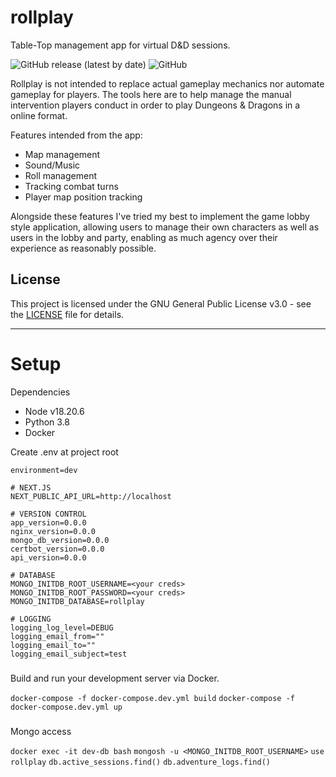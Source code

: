 # rollplay
Table-Top management app for virtual D&D sessions.

![GitHub release (latest by date)](https://img.shields.io/github/v/release/nuclearsheep540/rollplay?include_prereleases)
![GitHub](https://img.shields.io/github/license/nuclearsheep540/rollplay)

Rollplay is not intended to replace actual gameplay mechanics nor automate gameplay for players. The tools here are to help manage the manual intervention players conduct in order to play Dungeons & Dragons in a online format.

Features intended from the app:
- Map management
- Sound/Music
- Roll management
- Tracking combat turns
- Player map position tracking

Alongside these features I've tried my best to implement the game lobby style application, allowing users to manage their own characters as well as users in the lobby and party, enabling as much agency over their experience as reasonably possible.

## License
This project is licensed under the GNU General Public License v3.0 - see the [LICENSE](LICENSE) file for
details.

---

# Setup

Dependencies
- Node v18.20.6
- Python 3.8
- Docker


Create .env at project root
```
environment=dev

# NEXT.JS
NEXT_PUBLIC_API_URL=http://localhost

# VERSION CONTROL
app_version=0.0.0
nginx_version=0.0.0
mongo_db_version=0.0.0
certbot_version=0.0.0
api_version=0.0.0

# DATABASE
MONGO_INITDB_ROOT_USERNAME=<your creds>
MONGO_INITDB_ROOT_PASSWORD=<your creds>
MONGO_INITDB_DATABASE=rollplay

# LOGGING
logging_log_level=DEBUG
logging_email_from=""
logging_email_to=""
logging_email_subject=test
```

###
Build and run your development server via Docker.

`docker-compose -f docker-compose.dev.yml build`
`docker-compose -f docker-compose.dev.yml up`


###
Mongo access

`docker exec -it dev-db bash`
`mongosh -u <MONGO_INITDB_ROOT_USERNAME>`
`use rollplay`
`db.active_sessions.find()`
`db.adventure_logs.find()`

